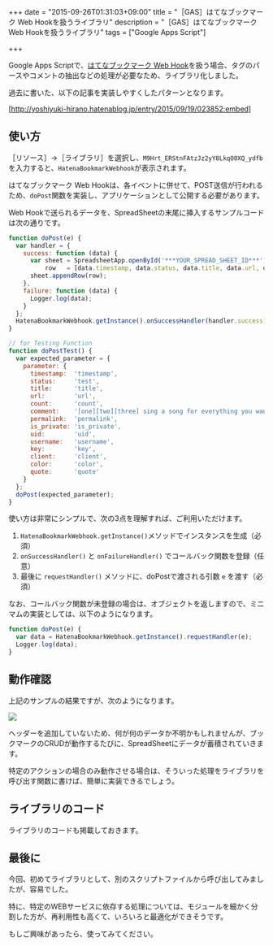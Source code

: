 +++
date = "2015-09-26T01:31:03+09:00"
title = "［GAS］はてなブックマーク Web Hookを扱うライブラリ"
description = "［GAS］はてなブックマーク Web Hookを扱うライブラリ"
tags = ["Google Apps Script"]

+++

Google Apps Scriptで、[はてなブックマーク Web Hook](http://developer.hatena.ne.jp/ja/documents/bookmark/apis/webhook)を扱う場合、タグのパースやコメントの抽出などの処理が必要なため、ライブラリ化しました。

過去に書いた、以下の記事を実装しやすくしたパターンとなります。

[http://yoshiyuki-hirano.hatenablog.jp/entry/2015/09/19/023852:embed]

## 使い方

［リソース］→［ライブラリ］を選択し、`M9Hrt_ERStnFAtzJz2yY8LkqO0XQ_ydfb`を入力すると、`HatenaBookmarkWebhook`が表示されます。

はてなブックマーク Web Hookは、各イベントに併せて、POST送信が行われるため、`doPost`関数を実装し、アプリケーションとして公開する必要があります。

Web Hookで送られるデータを、SpreadSheetの末尾に挿入するサンプルコードは次の通りです。

```javascript
function doPost(e) {
  var handler = {
    success: function (data) {
      var sheet = SpreadsheetApp.openById('***YOUR_SPREAD_SHEET_ID***').getActiveSheet(),
          row   = [data.timestamp, data.status, data.title, data.url, data.count, data.tags, data.comment, data.permalink, data.is_private, data.uid, data.username, data.key, data.client, data.color, data.quote];
      sheet.appendRow(row);
    },
    failure: function (data) {
      Logger.log(data);
    }
  };
  HatenaBookmarkWebhook.getInstance().onSuccessHandler(handler.success).onFailureHandler(handler.failure).requestHandler(e);
}

// for Testing Function
function doPostTest() {
  var expected_parameter = {
    parameter: {
      timestamp:  'timestamp',
      status:     'test',
      title:      'title',
      url:        'url',
      count:      'count',
      comment:    '[one][two][three] sing a song for everything you want.',
      permalink:  'permalink',
      is_private: 'is_private',
      uid:        'uid',
      username:   'username',
      key:        'key',
      client:     'client',
      color:      'color',
      quote:      'quote'
    }
  };
  doPost(expected_parameter);
}
```

使い方は非常にシンプルで、次の3点を理解すれば、ご利用いただけます。

1. `HatenaBookmarkWebhook.getInstance()`メソッドでインスタンスを生成（必須）
2. `onSuccessHandler()` と `onFailureHandler()` でコールバック関数を登録（任意）
3. 最後に `requestHandler()` メソッドに、doPostで渡される引数 `e` を渡す（必須）

なお、コールバック関数が未登録の場合は、オブジェクトを返しますので、ミニマムの実装としては、以下のようになります。

```javascript
function doPost(e) {
  var data = HatenaBookmarkWebhook.getInstance().requestHandler(e);
  Logger.log(data);
}
```

## 動作確認

上記のサンプルの結果ですが、次のようになります。

![](https://i.gyazo.com/303ae5510df4602b1ee08d34988d316a.png)

ヘッダーを追加していないため、何が何のデータか不明かもしれませんが、ブックマークのCRUDが動作するたびに、SpreadSheetにデータが蓄積されていきます。

特定のアクションの場合のみ動作させる場合は、そういった処理をライブラリを呼び出す関数に書けば、簡単に実装できるでしょう。

## ライブラリのコード

ライブラリのコードも掲載しておきます。

<script src="https://gist.github.com/YoshiyukiHirano/3f16d478c9bdc4b1dffa.js"></script>

## 最後に

今回、初めてライブラリとして、別のスクリプトファイルから呼び出してみましたが、容易でした。

特に、特定のWEBサービスに依存する処理については、モジュールを細かく分割した方が、再利用性も高くて、いろいろと最適化ができそうです。

もしご興味があったら、使ってみてください。

